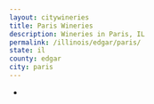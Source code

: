 ```yaml
---
layout: citywineries
title: Paris Wineries
description: Wineries in Paris, IL
permalink: /illinois/edgar/paris/
state: il
county: edgar
city: paris
---
```

-
